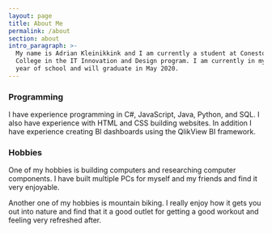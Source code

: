 ```yaml
---
layout: page
title: About Me
permalink: /about
section: about
intro_paragraph: >-
  My name is Adrian Kleinikkink and I am currently a student at Conestoga
  College in the IT Innovation and Design program. I am currently in my last
  year of school and will graduate in May 2020.
---
```

### Programming

I have experience programming in C#, JavaScript, Java, Python, and SQL. I also have experience with HTML and CSS building websites. In addition I have experience creating BI dashboards using the QlikView BI framework.

### Hobbies

One of my hobbies is building computers and researching computer components. I have built multiple PCs for myself and my friends and find it very enjoyable.

Another one of my hobbies is mountain biking. I really enjoy how it gets you out into nature and find that it a good outlet for getting a good workout and feeling very refreshed after.
